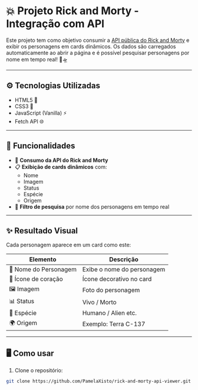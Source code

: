 # 💥 Projeto Rick and Morty - Integração com API

Este projeto tem como objetivo consumir a [API pública do Rick and Morty](https://rickandmortyapi.com/) e exibir os personagens em cards dinâmicos. Os dados são carregados automaticamente ao abrir a página e é possível pesquisar personagens por nome em tempo real! 🧪🛸

---

## ⚙️ Tecnologias Utilizadas

- HTML5 🧱  
- CSS3 🎨  
- JavaScript (Vanilla) ⚡  
- Fetch API 🌐

---

## 🧠 Funcionalidades

- 🔄 **Consumo da API do Rick and Morty**
- 📋 **Exibição de cards dinâmicos** com:
  - Nome
  - Imagem
  - Status
  - Espécie
  - Origem
- 🔎 **Filtro de pesquisa** por nome dos personagens em tempo real

---

## ✨ Resultado Visual

Cada personagem aparece em um card como este:

| Elemento                | Descrição                           |
|-------------------------|-------------------------------------|
| 👤 Nome do Personagem   | Exibe o nome do personagem          |
| 🖤 Ícone de coração     | Ícone decorativo no card            |
| 🖼️ Imagem              | Foto do personagem                  |
| 📊 Status              | Vivo / Morto                        |
| 🧬 Espécie             | Humano / Alien etc.                 |
| 🌍 Origem              | Exemplo: Terra C-137                |

---

## 🖥️ Como usar

1. Clone o repositório:

```bash
git clone https://github.com/PamelaXisto/rick-and-morty-api-viewer.git
